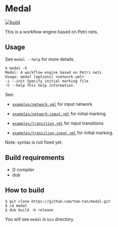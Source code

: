 # Medal
[![build](https://github.com/tom-tan/medal/workflows/CI/badge.svg?branch=master)](https://github.com/tom-tan/medal/actions)

This is a workflow engine based on Petri nets.

## Usage

See `medal --help` for more details.
```console
$ medal -h
Medal: A workflow engine based on Petri nets
Usage: medal [options] <network.yml>
-i --init Specify initial marking file
-h --help This help information.
```

See:
- [`examples/network.yml`](https://github.com/tom-tan/medal/blob/master/examples/network.yml) for input network.
- [`examples/network-input.yml`](https://github.com/tom-tan/medal/blob/master/examples/network-input.yml) for initial marking.

- [`examples/transition.yml`](https://github.com/tom-tan/medal/blob/master/examples/transition.yml) for input transitions.
- [`examples/transition-input.yml`](https://github.com/tom-tan/medal/blob/master/examples/transition-input.yml) for initial marking.

Note: syntax is not fixed yet.

## Build requirements
- D compiler
- dub

## How to build

```console
$ git clone https://github.com/tom-tan/medal.git
$ cd medal
$ dub build -b release
```

You will see `medal` in `bin` directory.
